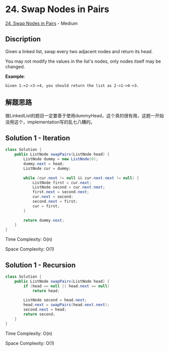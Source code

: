 # 24. Swap Nodes in Pairs

[24. Swap Nodes in Pairs](https://leetcode.com/problems/swap-nodes-in-pairs/) - Medium

## Discription
Given a linked list, swap every two adjacent nodes and return its head.

You may not modify the values in the list's nodes, only nodes itself may be changed.

**Example**:

    Given 1->2->3->4, you should return the list as 2->1->4->3.

## 解题思路
做LinkedList的题目一定要善于使用dummyHead，这个真的很有用，这题一开始没用这个，implementation写的乱七八糟的。
    
## Solution 1 - Iteration

```java
class Solution {
    public ListNode swapPairs(ListNode head) {
        ListNode dummy = new ListNode(0);
        dummy.next = head;
        ListNode cur = dummy;
        
        while (cur.next != null && cur.next.next != null) {
            ListNode first = cur.next;
            ListNode second = cur.next.next;
            first.next = second.next;
            cur.next = second;
            second.next = first;
            cur = first;
        }
        
        return dummy.next;
    }
}
```
Time Complexity: O(n)

Space Complexity: O(1)

## Solution 1 - Recursion

```java
class Solution {
    public ListNode swapPairs(ListNode head) {
        if (head == null || head.next == null) 
            return head;
        
        ListNode second = head.next;
        head.next = swapPairs(head.next.next);
        second.next = head;
        return second;
    }
}
```
Time Complexity: O(n)

Space Complexity: O(1)
